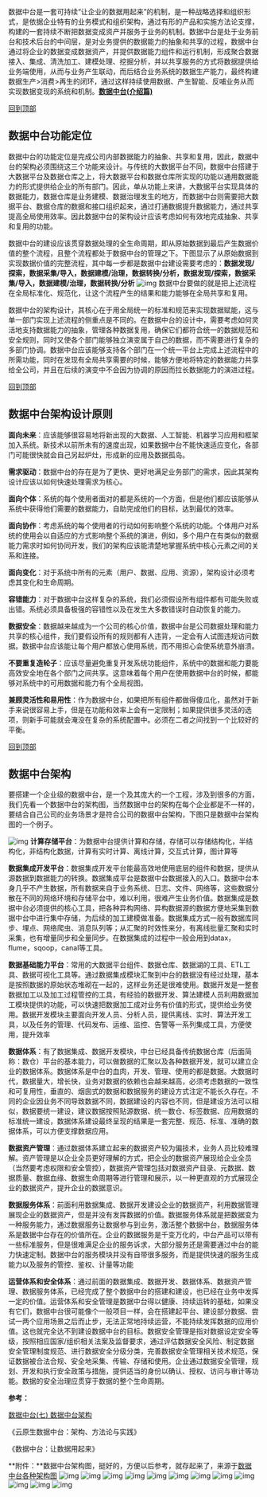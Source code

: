 数据中台是一套可持续“让企业的数据用起来”的机制，是一种战略选择和组织形式，是依据企业特有的业务模式和组织架构，通过有形的产品和实施方法论支撑，构建的一套持续不断把数据变成资产并服务于业务的机制。数据中台是处于业务前台和技术后台的中间层，是对业务提供的数据能力的抽象和共享的过程，数据中台通过将企业的数据变成数据资产，并提供数据能力组件和运行机制，形成聚合数据接入、集成、清洗加工、建模处理、挖掘分析，并以共享服务的方式将数据提供给业务端使用，从而与业务产生联动，而后结合业务系统的数据生产能力，最终构建数据生产>消费>再生的闭环，通过这样持续使用数据、产生智能、反哺业务从而实现数据变现的系统和机制。[**数据中台(介绍篇)**](https://www.cnblogs.com/zsql/p/15762957.html)

[回到顶部](https://www.cnblogs.com/zsql/p/15771883.html#_labelTop)

## 数据中台功能定位

数据中台的功能定位是完成公司内部数据能力的抽象、共享和复用，因此，数据中台的架构必须围绕这三个功能来设计。与传统的大数据平台不同，数据中台搭建于大数据平台及数据仓库之上，将大数据平台和数据仓库所实现的功能以通用数据能力的形式提供给企业的所有部门。因此，单从功能上来讲，大数据平台实现具体的数据能力，数据仓库是业务建模、数据治理发生的地方，而数据中台则需要把大数据平台、数据仓库的数据和接口组织起来，通过打通数据提升数据能力，通过共享提高全局使用效率。因此数据中台的架构设计应该考虑如何有效地完成抽象、共享和复用的功能。

数据中台的建设应该贯穿数据处理的全生命周期，即从原始数据到最后产生数据价值的整个流程，且整个流程都处于数据中台的管理之下。下图显示了从原始数据到实现数据价值的完整流程，其中每一步都是数据中台建设需要考虑的：**数据发现/探索，数据采集/导入，数据建模/治理，数据转换/分析，数据发现/探索，数据采集/导入，数据建模/治理，数据转换/分析**
![img](https://img2020.cnblogs.com/blog/1271254/202201/1271254-20220106165150862-1487807322.png)
数据中台要做的就是把上述流程在全局标准化、规范化，让这个流程产生的结果和能力能够在全局共享和复用。

数据中台的架构设计，其核心在于用全局统一的标准和规范来实现数据赋能，这与单一部门实现上述流程的侧重点是不同的。在数据中台的设计中，需要考虑如何灵活地支持数据能力的抽象，管理各种数据复用，确保它们都符合统一的数据规范和安全规则，同时又使各个部门能够独立演变属于自己的数据，而不需要进行复杂的多部门协调。数据中台应该能够支持各个部门在一个统一平台上完成上述流程中的所需功能，同时在发现有全局共享需要的时候，能够方便地将特定的数据能力共享给全公司，并且在后续的演变中不会因为协调的原因而拉长数据能力的演进过程。

[回到顶部](https://www.cnblogs.com/zsql/p/15771883.html#_labelTop)

## 数据中台架构设计原则

**面向未来**：应该能够很容易地将新出现的大数据、人工智能、机器学习应用和框架加入系统。新技术以前所未有的速度出现，如果数据中台不能快速适应变化，各部门可能很快就会自己另起炉灶，形成新的应用及数据孤岛。

**需求驱动**：数据中台的存在是为了更快、更好地满足业务部门的需求，因此其架构设计应该以如何快速处理需求为核心。

**面向个体**：系统的每个使用者面对的都是系统的一个方面，但是他们都应该能够从系统中获得他们需要的数据能力，自助完成他们的目标，达到最优的效率。

**面向协作**：考虑系统的每个使用者的行动如何影响整个系统的功能。个体用户对系统的使用会以自适应的方式影响整个系统的演进，例如，多个用户在有类似的数据能力需求时如何协同开发，我们的架构应该能清楚地掌握系统中核心元素之间的关系和连接。

**面向变化**：对于系统中所有的元素（用户、数据、应用、资源），架构设计必须考虑其变化和生命周期。

**容错能力**：对于数据中台这样复杂的系统，我们必须假设所有组件都有可能失败或出错。系统必须具备极强的容错性以及在发生大多数错误时自动恢复的能力。

**数据安全**：数据越来越成为一个公司的核心价值，数据中台是公司数据处理和能力共享的核心组件，我们要假设所有的规则都有人违背，一定会有人试图违规访问数据。数据中台应该能让每个用户都放心使用系统，而不用担心会使系统意外崩溃。

**不要重复造轮子**：应该尽量避免重复开发系统功能组件，系统中的数据和能力要能高效安全地在各个部门之间共享。这意味着每个用户在使用数据中台的时候，都能够对系统中的可用数据和能力有个全局视图。

**兼顾灵活性和易用性**：作为数据中台，如果把所有组件都做得傻瓜化，虽然对于新手来说很容易上手，但是在功能和效率上会有一定限制；如果提供很多灵活的选项，则新手可能就会淹没在复杂的系统配置中。必须在二者之间找到一个比较好的平衡。

[回到顶部](https://www.cnblogs.com/zsql/p/15771883.html#_labelTop)

## 数据中台架构

要搭建一个企业级的数据中台，是一个及其庞大的一个工程，涉及到很多的方面，我们先看一个数据中台的架构图，当然数据中台的架构在每个企业都是不一样的，要结合自己公司的业务场景才是符合公司的数据中台架构，下图只是数据中台架构图的一个例子。

![img](https://img2020.cnblogs.com/blog/1271254/202201/1271254-20220106165208352-1172490695.png)
**计算存储平台**：为数据中台提供计算和存储，存储可以存储结构化，半结构化，非结构化数据，计算有实时计算、离线计算，交互式计算，图计算等

**数据集成开发平台**：数据集成开发平台能最高效地使用底层的组件和数据，提供从源数据到数据能力的转换。数据集成平台是数据中台数据接入的入口。数据中台本身几乎不产生数据，所有数据来自于业务系统、日志、文件、网络等，这些数据分散在不同的网络环境和存储平台中，难以利用，很难产生业务价值。数据集成是数据中台必须提供的核心工具，把各种异构网络、异构数据源的数据方便地采集到数据中台中进行集中存储，为后续的加工建模做准备。数据集成方式一般有数据库同步、埋点、网络爬虫、消息队列等；从汇聚的时效性来分，有离线批量汇聚和实时采集，也有增量同步和全量同步。在数据集成的过程中一般会用到datax，flume，sqoop，canal等工具。

**数据基础能力平台**：常用的大数据平台组件、数据仓库、数据湖的工具、ETL工具、数据可视化工具等。通过数据集成模块汇聚到中台的数据没有经过处理，基本是按照数据的原始状态堆砌在一起的，这样业务还是很难使用。数据开发是一整套数据加工以及加工过程管控的工具，有经验的数据开发、算法建模人员利用数据加工模块提供的功能，可以快速把数据加工成对业务有价值的形式，提供给业务使用。数据开发模块主要面向开发人员、分析人员，提供离线、实时、算法开发工具，以及任务的管理、代码发布、运维、监控、告警等一系列集成工具，方便使用，提升效率

**数据体系**：有了数据集成、数据开发模块，中台已经具备传统数据仓库（后面简称：数仓）平台的基本能力，可以做数据的汇聚以及各种数据开发，就可以建立企业的数据体系。数据体系是中台的血肉，开发、管理、使用的都是数据。大数据时代，数据量大，增长快，业务对数据的依赖也会越来越高，必须考虑数据的一致性和可复用性，垂直的、烟囱式的数据和数据服务的建设方式注定不能长久存在。不同的企业因业务不同导致数据不同，数据建设的内容也不同，但是建设方法可以相似，数据要统一建设，建议数据按照贴源数据、统一数仓、标签数据、应用数据的标准统一建设，数据体系建设最终呈现的结果是一套完整、规范、标准、准确的数据体系，可以方便支撑数据应用。

**数据资产管理**：通过数据体系建立起来的数据资产较为偏技术，业务人员比较难理解。资产管理是以企业全员更好理解的方式，把企业的数据资产展现给企业全员（当然要考虑权限和安全管控），数据资产管理包括对数据资产目录、元数据、数据质量、数据血缘、数据生命周期等进行管理和展示，以一种更直观的方式展现企业的数据资产，提升企业的数据意识。

**数据服务体系**：前面利用数据集成、数据开发建设企业的数据资产，利用数据管理展现企业的数据资产，但是并没有发挥数据的价值。数据服务体系就是把数据变为一种服务能力，通过数据服务让数据参与到业务，激活整个数据中台，数据服务体系是数据中台存在的价值所在。企业的数据服务是千变万化的，中台产品可以带有一些标准服务，但是很难满足企业的服务诉求，大部分服务还是需要通过中台的能力快速定制。数据中台的服务模块并没有自带很多服务，而是提供快速的服务生成能力以及服务的管控、鉴权、计量等功能

**运营体系和安全体系**：通过前面的数据集成、数据开发、数据体系、数据资产管理、数据服务体系，已经完成了整个数据中台的搭建和建设，也已经在业务中发挥一定的价值。运营体系和安全管理是数据中台得以健康、持续运转的基础，如果没有它们，数据中台很可能像个一般项目一样，会在搭建起平台、建设部分数据、尝试一两个应用场景之后而止步，无法正常地持续运营，不能持续发挥数据的应用价值。这也就完全达不到建设数据中台的目标。数据安全管理是指对数据设定安全等级，按照相应国家/组织相关法案及监督要求，通过评估数据安全风险、制定数据安全管理制度规范、进行数据安全分级分类，完善数据安全管理相关技术规范，保证数据被合法合规、安全地采集、传输、存储和使用。企业通过数据安全管理，规划、开发和执行安全政策与措施，提供适当的身份以确认、授权、访问与审计等功能。数据的安全治理应贯穿于数据的整个生命周期。

**参考：**

[数据中台(七) 数据中台架构](https://blog.csdn.net/mark_wu2000/article/details/108737416)

《云原生数据中台：架构、方法论与实践》

《数据中台：让数据用起来》

**附件：**数据中台架构图，挺好的，方便以后参考，就存起来了，来源于[数据中台各种架构图](https://xie.infoq.cn/article/8147ffdb15528ce08008d8100)
![img](https://img2020.cnblogs.com/blog/1271254/202201/1271254-20220106165229544-1077728447.jpg)
![img](https://img2020.cnblogs.com/blog/1271254/202201/1271254-20220106165246022-921217684.png)
![img](https://img2020.cnblogs.com/blog/1271254/202201/1271254-20220106165258590-1643399890.jpg)
![img](https://img2020.cnblogs.com/blog/1271254/202201/1271254-20220106165308522-1849805513.png)
![img](https://img2020.cnblogs.com/blog/1271254/202201/1271254-20220106165321818-28722682.png)
![img](https://img2020.cnblogs.com/blog/1271254/202201/1271254-20220106165333389-1764012189.png)
![img](https://img2020.cnblogs.com/blog/1271254/202201/1271254-20220106165344919-915448453.png)
![img](https://img2020.cnblogs.com/blog/1271254/202201/1271254-20220106165356111-234294045.png)
![img](https://img2020.cnblogs.com/blog/1271254/202201/1271254-20220106165410519-444726548.png)
![img](https://img2020.cnblogs.com/blog/1271254/202201/1271254-20220106165420142-448854151.png)
![img](https://img2020.cnblogs.com/blog/1271254/202201/1271254-20220106165435519-1139111801.png)
![img](https://img2020.cnblogs.com/blog/1271254/202201/1271254-20220106165452715-1935653563.png)